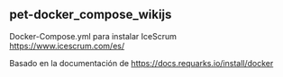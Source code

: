 ## pet-docker_compose_wikijs
Docker-Compose.yml para instalar IceScrum https://www.icescrum.com/es/

Basado en la documentación de https://docs.requarks.io/install/docker
